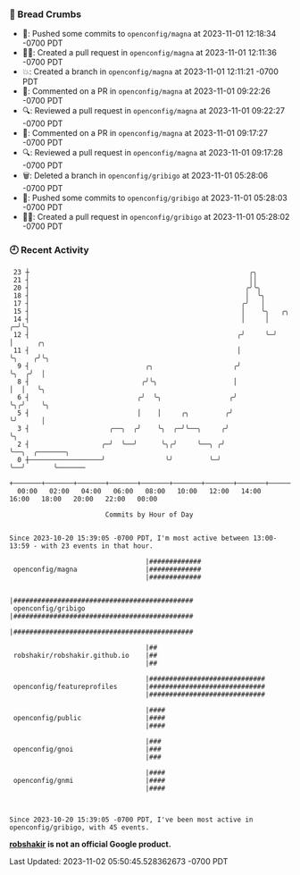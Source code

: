 ### 🍞 Bread Crumbs

 * 🚢: Pushed some commits to `openconfig/magna` at 2023-11-01 12:18:34 -0700 PDT
 * ✍🏼: Created a pull request in `openconfig/magna` at 2023-11-01 12:11:36 -0700 PDT
 * 💥: Created a branch in `openconfig/magna` at 2023-11-01 12:11:21 -0700 PDT
 * 💬: Commented on a PR in  `openconfig/magna` at 2023-11-01 09:22:26 -0700 PDT
 * 🔍: Reviewed a pull request in  `openconfig/magna` at 2023-11-01 09:22:27 -0700 PDT
 * 💬: Commented on a PR in  `openconfig/magna` at 2023-11-01 09:17:27 -0700 PDT
 * 🔍: Reviewed a pull request in  `openconfig/magna` at 2023-11-01 09:17:28 -0700 PDT
 * 🗑: Deleted a branch in `openconfig/gribigo` at 2023-11-01 05:28:06 -0700 PDT
 * 🚢: Pushed some commits to `openconfig/gribigo` at 2023-11-01 05:28:03 -0700 PDT
 * ✍🏼: Created a pull request in `openconfig/gribigo` at 2023-11-01 05:28:02 -0700 PDT

### 🕘 Recent Activity
```
 23 ┼                                                       ╭╮
 21 ┤                                                       ││
 20 ┤                                                      ╭╯╰╮
 18 ┤                                                      │  ╰╮
 17 ┤                                                     ╭╯   │
 15 ┤                                                     │    ╰╮   ╭╮
 14 ┤                                                     │     │ ╭─╯╰╮
 12 ┤                                                    ╭╯     ╰─╯   │      ╭╮
 11 ┤                                                    │            ╰╮    ╭╯╰╮
  9 ┤                             ╭╮                    ╭╯             ╰╮  ╭╯  │
  8 ┤                            ╭╯╰╮                   │               │  │   ╰╮
  6 ┤                           ╭╯  ╰╮                 ╭╯               ╰╮╭╯    ╰╮
  5 ┤                           │    │     ╭╮         ╭╯                 ╰╯      │
  3 ┤                    ╭──╮  ╭╯    ╰╮  ╭─╯╰──╮     ╭╯                          ╰╮
  2 ┤                  ╭─╯  ╰──╯      ╰╮╭╯     ╰──╮ ╭╯                            ╰──╮  ╭───────╮
  0 ┼──────────────────╯               ╰╯         ╰─╯                                ╰──╯       ╰───────
    +───────+───────+───────+───────+───────+───────+───────+───────+───────+───────+───────+───────+────
  00:00   02:00   04:00   06:00   08:00   10:00   12:00   14:00   16:00   18:00   20:00   22:00   00:00   

						Commits by Hour of Day


Since 2023-10-20 15:39:05 -0700 PDT, I'm most active between 13:00-13:59 - with 23 events in that hour.

```



```
                                  |#############
 openconfig/magna                 |#############
                                  |#############

                                  |#############################################
 openconfig/gribigo               |#############################################
                                  |#############################################

                                  |##
 robshakir/robshakir.github.io    |##
                                  |##

                                  |#############################
 openconfig/featureprofiles       |#############################
                                  |#############################

                                  |####
 openconfig/public                |####
                                  |####

                                  |###
 openconfig/gnoi                  |###
                                  |###

                                  |####
 openconfig/gnmi                  |####
                                  |####



Since 2023-10-20 15:39:05 -0700 PDT, I've been most active in openconfig/gribigo, with 45 events.

```
**[robshakir](mailto:robjs@google.com) is not an official Google product.**  


Last Updated: 2023-11-02 05:50:45.528362673 -0700 PDT
